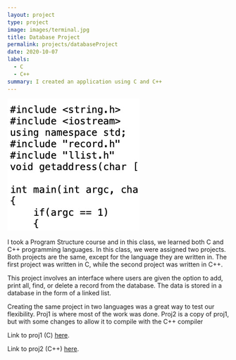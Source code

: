 ```yaml
---
layout: project
type: project
image: images/terminal.jpg
title: Database Project
permalink: projects/databaseProject
date: 2020-10-07
labels:
  - C
  - C++
summary: I created an application using C and C++
---
```

<img class="ui medium right floated rounded image" src="/images/databaseProject.jpg">

I took a Program Structure course and in this class, we learned both C and C++ programming languages. In this class, we were assigned two projects. Both projects are the same, except for the language they are written in. The first project was written in C, while the second project was written in C++.

This project involves an interface where users are given the option to add, print all, find, or delete a record from the database. The data is stored in a database in the form of a linked list. 

Creating the same project in two languages was a great way to test our flexibility. Proj1 is where most of the work was done. Proj2 is a copy of proj1, but with some changes to allow it to compile with the C++ compiler

Link to proj1 (C) [here](https://github.com/ianbm/ianbm.github.io/tree/master/projects/databaseProject/proj1).

Link to proj2 (C++) [here](https://github.com/ianbm/ianbm.github.io/tree/master/projects/databaseProject/proj2).
